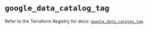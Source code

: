 # `google_data_catalog_tag`

Refer to the Terraform Registry for docs: [`google_data_catalog_tag`](https://registry.terraform.io/providers/hashicorp/google/6.44.0/docs/resources/data_catalog_tag).
